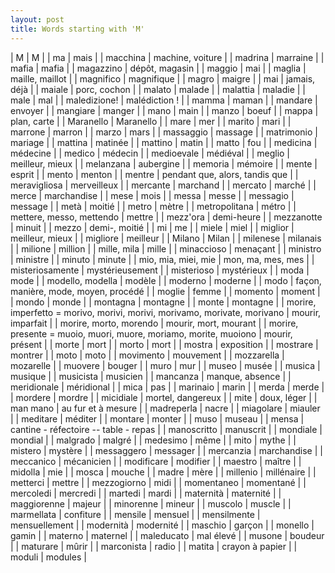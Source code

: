 ```yaml
---
layout: post
title: Words starting with 'M'
---
```

| M | M |
| ma | mais |
| macchina | machine, voiture |
| madrina | marraine |
| mafia | mafia |
| magazzino | dépôt, magasin |
| maggio | mai |
| maglia | maille, maillot |
| magnifico | magnifique |
| magro | maigre |
| mai | jamais, déjà |
| maiale | porc, cochon |
| malato | malade |
| malattia | maladie |
| male | mal |
| maledizione! | malédiction ! |
| mamma | maman |
| mandare | envoyer |
| mangiare | manger |
| mano | main |
| manzo | boeuf |
| mappa | plan, carte |
| Maranello | Maranello |
| mare | mer |
| marito | mari |
| marrone | marron |
| marzo | mars |
| massaggio | massage |
| matrimonio | mariage |
| mattina | matinée |
| mattino | matin |
| matto | fou |
| medicina | médecine |
| medico | médecin |
| medioevale | médiéval |
| meglio | meilleur, mieux |
| melanzana | aubergine |
| memoria | mémoire |
| mente | esprit |
| mento | menton |
| mentre | pendant que, alors, tandis que |
| meravigliosa | merveilleux |
| mercante | marchand |
| mercato | marché |
| merce | marchandise |
| mese | mois |
| messa | messe |
| messagio | message |
| metà | moitié |
| metro | mètre |
| metropolitana | métro |
| mettere, messo, mettendo | mettre |
| mezz'ora | demi-heure |
| mezzanotte | minuit |
| mezzo | demi-, moitié |
| mi | me |
| miele | miel |
| miglior | meilleur, mieux |
| migliore | meilleur |
| Milano | Milan |
| milenese | milanais |
| milione | million |
| mille, mila | mille |
| minaccioso | menaçant |
| ministro | ministre |
| minuto | minute |
| mio, mia, miei, mie | mon, ma, mes, mes |
| misteriosamente | mystérieusement |
| misterioso | mystérieux |
| moda | mode |
| modello, modella | modèle |
| moderno | moderne |
| modo | façon, manière, mode, moyen, procédé |
| moglie | femme |
| momento | moment |
| mondo | monde |
| montagna | montagne |
| monte | montagne |
| morire, imperfetto = morivo, morivi, morivi, morivamo, morivate, morivano | mourir, imparfait |
| morire, morto, morendo | mourir, mort, mourant |
| morire, presente = muoio, muori, muore, moriamo, morite, muoiono | mourir, présent |
| morte | mort |
| morto | mort |
| mostra | exposition |
| mostrare | montrer |
| moto | moto |
| movimento | mouvement |
| mozzarella | mozarelle |
| muovere | bouger |
| muro | mur |
| museo | musée |
| musica | musique |
| musicista | musicien |
| mancanza | manque, absence |
| meridionale | méridional |
| mica | pas |
| marinaio | marin |
| merda | merde |
| mordere | mordre |
| micidiale | mortel, dangereux |
| mite | doux, léger |
| man mano | au fur et à mesure |
| madreperla | nacre |
| miagolare | miauler |
| meditare | méditer |
| montare | monter |
| muso | museau |
| mensa | cantine - réfectoire --  table - repas |
| manoscritto | manuscrit |
| mondiale | mondial |
| malgrado | malgré |
| medesimo | même |
| mito | mythe |
| mistero | mystère |
| messaggero | messager |
| mercanzia | marchandise |
| meccanico | mécanicien |
| modificare | modifier |
| maestro | maître |
| midolla | mie |
| mosca | mouche |
| madre | mère |
| millenio | millénaire |
| metterci | mettre |
| mezzogiorno | midi |
| momentaneo | momentané |
| mercoledi | mercredi |
| martedi | mardi |
| maternità | maternité |
| maggiorenne | majeur |
| minorenne | mineur |
| muscolo | muscle |
| marmellata | confiture |
| mensile | mensuel |
| mensilmente | mensuellement |
| modernità | modernité |
| maschio | garçon |
| monello | gamin |
| materno | maternel |
| maleducato | mal élevé |
| musone | boudeur |
| maturare | mûrir |
| marconista | radio |
| matita | crayon à papier |
| moduli | modules |
